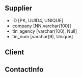 ## Supplier
- ID [PK, UUID4, UNIQUE]
- company [NN,varchar(100)]
- tin_agency [varchar(100), Null]
- tin_num [varchar(9), Unique]

## Client

## ContactInfo
